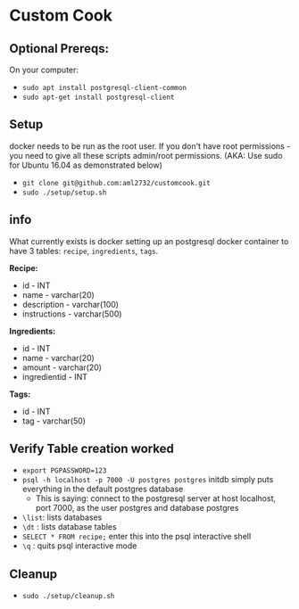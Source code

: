 # Custom Cook

## Optional Prereqs:
  On your computer:
  * `sudo apt install postgresql-client-common`
  * `sudo apt-get install postgresql-client`

## Setup  
  docker needs to be run as the root user. If you don't have root permissions - you need to give all these scripts admin/root permissions. (AKA: Use sudo for Ubuntu 16.04 as demonstrated below)  
  * `git clone git@github.com:aml2732/customcook.git`  
  * `sudo ./setup/setup.sh`  

## info
  What currently exists is docker setting up an postgresql docker container to have 3 tables: `recipe`, `ingredients`, `tags`.  

  **Recipe:**  
   * id - INT   
   * name - varchar(20)   
   * description - varchar(100)  
   * instructions - varchar(500)  

  **Ingredients:**  
   * id - INT  
   * name - varchar(20)  
   * amount - varchar(20)  
   * ingredientid - INT

  **Tags:**  
   * id - INT  
   * tag - varchar(50)  

## Verify Table creation worked
  * `export PGPASSWORD=123`  
  * `psql -h localhost -p 7000 -U postgres postgres` initdb simply puts everything in the default postgres database  
     * This is saying: connect to the postgresql server at host localhost, port 7000, as the user postgres and database postgres  
  * `\list`: lists databases  
  * `\dt` : lists database tables  
  * `SELECT * FROM recipe;` enter this into the psql interactive shell  
  * `\q` : quits psql interactive mode  

## Cleanup  
  * `sudo ./setup/cleanup.sh`  
